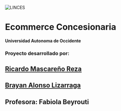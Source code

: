 ![LINCES](PIC_LINCES.jpeg)
# Ecommerce Concesionaria
#### Universidad Autonoma de Occidente

### Proyecto desarrollado por:

## [Ricardo Mascareño Reza](https://github.com/Falconx94)
## [Brayan Alonso Lizarraga](https://github.com/https://github.com/Brayanlizarraga875)

## Profesora: Fabiola Beyrouti